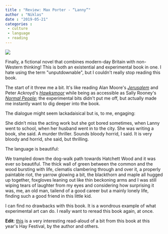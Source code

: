 ```yaml
---
title : "Review: Max Porter - “Lanny”"
author : "Niklas"
date : "2019-05-21"
categories : 
 - culture
 - language
 - reading
---
```


![](https://niklasblog.com/wp-content/9781555978402_7a371.jpg)

Finally, a fictional novel that combines modern-day Britain with non-Western thinking! This is both an existential and experimental book in one. I hate using the term "unputdownable", but I couldn't really stop reading this book.

The start of it threw me a bit. It's like reading Alan Moore's _[Jerusalem](https://niklasblog.com/?p=20795)_ and Peter Ackroyd's _[Hawksmoor](https://niklasblog.com/?p=14125)_ while being as accessible as Sally Rooney's _[Normal People](https://niklasblog.com/?p=22624)_; the experimental bits didn't put me off, but actually made me instantly want to dig deeper into the book.

The dialogue might seem lackadaisical but is, to me, engaging:

She didn’t miss the acting work but she got bored sometimes, when Lanny went to school, when her husband went in to the city. She was writing a book, she said. A murder thriller. Sounds bloody horrid, I said. It is very bloody and horrid, she said, but thrilling.

The language is beautiful:

We trampled down the dog-walk path towards Hatchett Wood and it was ever so beautiful. The thick wall of green between the common and the wood bursting with life, clematis clambering through and over it, a properly paintable riot, the yarrow glowing a bit, the blackthorn and maple all hugged up together, foxgloves leaning out like thin beckoning arms and I was still wiping tears of laughter from my eyes and considering how surprising it was, me, an old man, tailend of a good career but a mainly lonely life, finding such a good friend in this little kid.

I can find no drawbacks with this book. It is a wondrous example of what experimental art can do. I really want to reread this book again, at once.

**Edit**: [this](https://pca.st/E80W#t=1873) is a very interesting read-aloud of a bit from this book at this year's Hay Festival, by the author and others.
